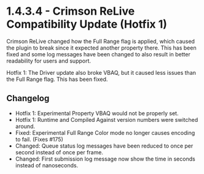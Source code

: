 # 1.4.3.4 - Crimson ReLive Compatibility Update (Hotfix 1)
Crimson ReLive changed how the Full Range flag is applied, which caused the plugin to break since it expected another property there. This has been fixed and some log messages have been changed to also result in better readability for users and support.

Hotfix 1: The Driver update also broke VBAQ, but it caused less issues than the Full Range flag. This has been fixed.

## Changelog
* Hotfix 1: Experimental Property VBAQ would not be properly set.
* Hotfix 1: Runtime and Compiled Against version numbers were switched around.
* Fixed: Experimental Full Range Color mode no longer causes encoding to fail. (Fixes #175)
* Changed: Queue status log messages have been reduced to once per second instead of once per frame.
* Changed: First submission log message now show the time in seconds instead of nanoseconds.
